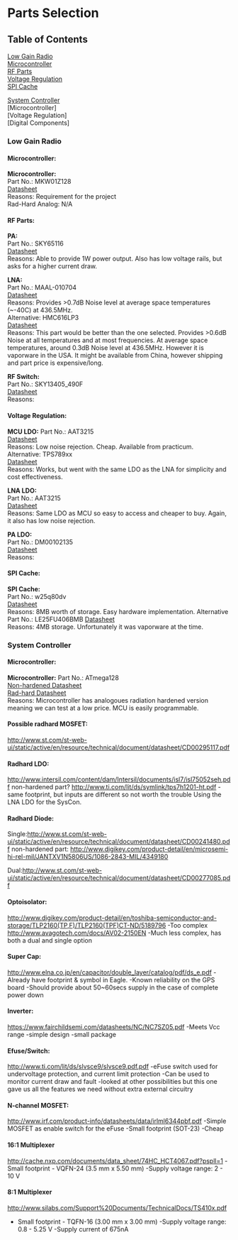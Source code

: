 # Parts Selection  
## Table of Contents
[Low Gain Radio](https://github.com/oresat/low-gain-radio/blob/master/Parts_Selection.md#low-gain-radio)    
[Microcontroller](https://github.com/oresat/low-gain-radio/blob/master/Parts_Selection.md#microcontroller)   
[RF Parts](https://github.com/oresat/low-gain-radio/blob/master/Parts_Selection.md#rf-parts)  
[Voltage Regulation](https://github.com/oresat/low-gain-radio/blob/master/Parts_Selection.md#voltage-regulation)  
[SPI Cache](https://github.com/oresat/low-gain-radio/blob/master/Parts_Selection.md#spi-cache)  
  
[System Controller](https://github.com/oresat/low-gain-radio/blob/master/Parts_Selection.md#system-controller)   
[Microcontroller]  
[Voltage Regulation]  
[Digital Components]  


### Low Gain Radio 

#### Microcontroller:
**Microcontroller:**  
Part No.: MKW01Z128  
[Datasheet](http://cache.nxp.com/files/microcontrollers/doc/data_sheet/MKW01Z128.pdf)  
Reasons: Requirement for the project  
Rad-Hard Analog: N/A  
  
#### RF Parts:  
  
**PA:**  
Part No.: SKY65116  
[Datasheet](http://www.skyworksinc.com/uploads/documents/SKY65116_200510I.pdf)  
Reasons: Able to provide 1W power output. Also has low voltage rails, but asks for a higher current draw.    
  
**LNA:**  
Part No.: MAAL-010704  
[Datasheet](http://cdn.macom.com/datasheets/MAAL-010704.pdf)  
Reasons: Provides >0.7dB Noise level at average space temperatures (~-40C) at 436.5MHz.  
Alternative: HMC616LP3  
[Datasheet](http://www.radiant.su/other/hittite/pdf/hmc616lp3.pdf)  
Reasons: This part would be better than the one selected. Provides >0.6dB Noise at all temperatures and at most frequencies. At average space temperatures, around 0.3dB Noise level at 436.5MHz. However it is vaporware in the USA. It might be available from China, however shipping and part price is expensive/long.  

**RF Switch:**  
Part No.: SKY13405_490F  
[Datasheet](http://www.skyworksinc.com/uploads/documents/SKY13405_490LF_201609I.pdf)  
Reasons:  

#### Voltage Regulation:
**MCU LDO:**
Part No.: AAT3215  
[Datasheet](http://www.skyworksinc.com/uploads/documents/AAT3215_202408B.pdf)  
Reasons: Low noise rejection. Cheap. Available from practicum.  
Alternative: TPS789xx  
[Datasheet](http://www.mouser.com/ds/2/405/tps789-558350.pdf)  
Reasons: Works, but went with the same LDO as the LNA for simplicity and cost effectiveness.  
  
**LNA LDO:**  
Part No.: AAT3215  
[Datasheet](http://www.skyworksinc.com/uploads/documents/AAT3215_202408B.pdf)  
Reasons: Same LDO as MCU so easy to access and cheaper to buy. Again, it also has low noise rejection.  
  
**PA LDO:**  
Part No.: DM00102135  
[Datasheet](http://www.st.com/web/en/resource/technical/document/datasheet/DM00102135.pdf)  
Reasons:  


#### SPI Cache:  
**SPI Cache:**  
Part No.: w25q80dv  
[Datasheet](http://www.winbond-usa.com/resource-files/w25q80dv_revf_02112015.pdf)  
Reasons: 8MB worth of storage. Easy hardware implementation. 
Alternative   
Part No.: LE25FU406BMB 
[Datasheet](http://media.digikey.com/pdf/Data%20Sheets/ON%20Semiconductor%20PDFs/LE25FU406B.pdf)  
Reasons: 4MB storage. Unfortunately it was vaporware at the time. 
  

### System Controller

#### Microcontroller:  
**Microcontroller:** 
Part No.: ATmega128  
[Non-hardened Datasheet](http://www.atmel.com/images/doc2467.pdf)  
[Rad-hard Datasheet](http://aerosupport.atmel.com/Atmel/doc41036S.pdf)  
Reasons: Microcontroller has analogoues radiation hardened version meaning we can test at a low price. MCU is easily programmable.  
  

#### Possible radhard MOSFET:
<http://www.st.com/st-web-ui/static/active/en/resource/technical/document/datasheet/CD00295117.pdf>

#### Radhard LDO:
<http://www.intersil.com/content/dam/Intersil/documents/isl7/isl75052seh.pdf>
non-hardened part? <http://www.ti.com/lit/ds/symlink/tps7h1201-ht.pdf>
-same footprint, but inputs are different so not worth the trouble
Using the LNA LDO for the SysCon.

#### Radhard Diode:
Single:http://www.st.com/st-web-ui/static/active/en/resource/technical/document/datasheet/CD00241480.pdf
non-hardened part: http://www.digikey.com/product-detail/en/microsemi-hi-rel-mil/JANTXV1N5806US/1086-2843-MIL/4349180

Dual:http://www.st.com/st-web-ui/static/active/en/resource/technical/document/datasheet/CD00277085.pdf

#### Optoisolator:
<http://www.digikey.com/product-detail/en/toshiba-semiconductor-and-storage/TLP2160(TP,F)/TLP2160(TPF)CT-ND/5189796>
-Too complex
<http://www.avagotech.com/docs/AV02-2150EN>
-Much less complex, has both a dual and single option

#### Super Cap:
<http://www.elna.co.jp/en/capacitor/double_layer/catalog/pdf/ds_e.pdf>
-Already have footprint & symbol in Eagle.
-Known reliability on the GPS board
-Should provide about 50~60secs supply in the case of complete power down

#### Inverter:
<https://www.fairchildsemi.com/datasheets/NC/NC7SZ05.pdf>
-Meets Vcc range
-simple design
-small package

#### Efuse/Switch:
<http://www.ti.com/lit/ds/slvsce9/slvsce9.pdf.pdf>
-eFuse switch used for undervoltage protection, and current limit protection
-Can be used to monitor current draw and fault
-looked at other possibilities but this one gave us all the features we need without extra external circuitry

#### N-channel MOSFET:
<http://www.irf.com/product-info/datasheets/data/irlml6344pbf.pdf>
-Simple MOSFET as enable switch for the eFuse
-Small footprint (SOT-23) 
-Cheap

#### 16:1 Multiplexer
<http://cache.nxp.com/documents/data_sheet/74HC_HCT4067.pdf?pspll=1>
-Small footprint - VQFN-24 (3.5 mm x 5.50 mm)
-Supply voltage range: 2 - 10 V

#### 8:1 Multiplexer
<http://www.silabs.com/Support%20Documents/TechnicalDocs/TS410x.pdf>
- Small footprint - TQFN-16 (3.00 mm x 3.00 mm)
-Supply voltage range: 0.8 - 5.25 V
-Supply current of 675nA

